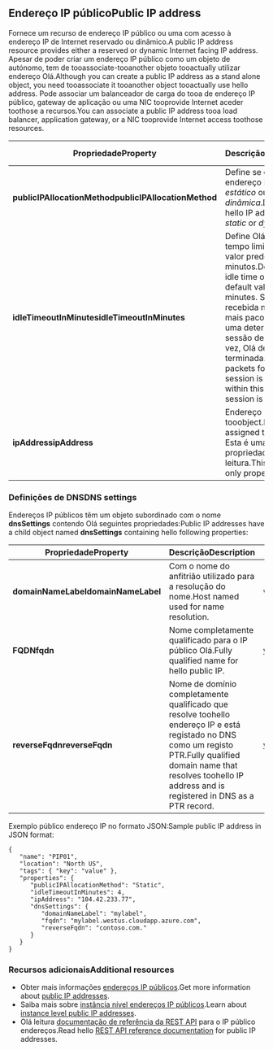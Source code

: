 ## <a name="public-ip-address"></a><span data-ttu-id="33f13-101">Endereço IP público</span><span class="sxs-lookup"><span data-stu-id="33f13-101">Public IP address</span></span>
<span data-ttu-id="33f13-102">Fornece um recurso de endereço IP público ou uma com acesso à endereço IP de Internet reservado ou dinâmico.</span><span class="sxs-lookup"><span data-stu-id="33f13-102">A public IP address resource provides either a reserved or dynamic Internet facing IP address.</span></span> <span data-ttu-id="33f13-103">Apesar de poder criar um endereço IP público como um objeto de autónomo, tem de tooassociate-tooanother objeto tooactually utilizar endereço Olá.</span><span class="sxs-lookup"><span data-stu-id="33f13-103">Although you can create a public IP address as a stand alone object, you need tooassociate it tooanother object tooactually use hello address.</span></span> <span data-ttu-id="33f13-104">Pode associar um balanceador de carga do tooa de endereço IP público, gateway de aplicação ou uma NIC tooprovide Internet aceder toothose a recursos.</span><span class="sxs-lookup"><span data-stu-id="33f13-104">You can associate a public IP address tooa load balancer, application  gateway, or a NIC tooprovide Internet access toothose resources.</span></span>  

| <span data-ttu-id="33f13-105">Propriedade</span><span class="sxs-lookup"><span data-stu-id="33f13-105">Property</span></span> | <span data-ttu-id="33f13-106">Descrição</span><span class="sxs-lookup"><span data-stu-id="33f13-106">Description</span></span> | <span data-ttu-id="33f13-107">Valores de exemplo</span><span class="sxs-lookup"><span data-stu-id="33f13-107">Sample values</span></span> |
| --- | --- | --- |
| <span data-ttu-id="33f13-108">**publicIPAllocationMethod**</span><span class="sxs-lookup"><span data-stu-id="33f13-108">**publicIPAllocationMethod**</span></span> |<span data-ttu-id="33f13-109">Define se é o endereço IP Olá *estático* ou *dinâmica*.</span><span class="sxs-lookup"><span data-stu-id="33f13-109">Defines if hello IP address is *static* or *dynamic*.</span></span> |<span data-ttu-id="33f13-110">estática, dinâmica</span><span class="sxs-lookup"><span data-stu-id="33f13-110">static, dynamic</span></span> |
| <span data-ttu-id="33f13-111">**idleTimeoutInMinutes**</span><span class="sxs-lookup"><span data-stu-id="33f13-111">**idleTimeoutInMinutes**</span></span> |<span data-ttu-id="33f13-112">Define Olá inativo tempo limite, com um valor predefinido de 4 minutos.</span><span class="sxs-lookup"><span data-stu-id="33f13-112">Defines hello idle time out, with a default value of 4 minutes.</span></span> <span data-ttu-id="33f13-113">Se não for recebida nenhuma mais pacotes para uma determinada sessão dentro desta vez, Olá de sessão é terminada.</span><span class="sxs-lookup"><span data-stu-id="33f13-113">If no more packets for a given session is received within this time, hello session is terminated.</span></span> |<span data-ttu-id="33f13-114">qualquer valor entre 4 e 30</span><span class="sxs-lookup"><span data-stu-id="33f13-114">any value between 4 and 30</span></span> |
| <span data-ttu-id="33f13-115">**ipAddress**</span><span class="sxs-lookup"><span data-stu-id="33f13-115">**ipAddress**</span></span> |<span data-ttu-id="33f13-116">Endereço IP atribuído tooobject.</span><span class="sxs-lookup"><span data-stu-id="33f13-116">IP address assigned tooobject.</span></span> <span data-ttu-id="33f13-117">Esta é uma propriedade só de leitura.</span><span class="sxs-lookup"><span data-stu-id="33f13-117">This is a read-only property.</span></span> |<span data-ttu-id="33f13-118">104.42.233.77</span><span class="sxs-lookup"><span data-stu-id="33f13-118">104.42.233.77</span></span> |

### <a name="dns-settings"></a><span data-ttu-id="33f13-119">Definições de DNS</span><span class="sxs-lookup"><span data-stu-id="33f13-119">DNS settings</span></span>
<span data-ttu-id="33f13-120">Endereços IP públicos têm um objeto subordinado com o nome **dnsSettings** contendo Olá seguintes propriedades:</span><span class="sxs-lookup"><span data-stu-id="33f13-120">Public IP addresses have a child object named **dnsSettings** containing hello following properties:</span></span>

| <span data-ttu-id="33f13-121">Propriedade</span><span class="sxs-lookup"><span data-stu-id="33f13-121">Property</span></span> | <span data-ttu-id="33f13-122">Descrição</span><span class="sxs-lookup"><span data-stu-id="33f13-122">Description</span></span> | <span data-ttu-id="33f13-123">Valores de exemplo</span><span class="sxs-lookup"><span data-stu-id="33f13-123">Sample values</span></span> |
| --- | --- | --- |
| <span data-ttu-id="33f13-124">**domainNameLabel**</span><span class="sxs-lookup"><span data-stu-id="33f13-124">**domainNameLabel**</span></span> |<span data-ttu-id="33f13-125">Com o nome do anfitrião utilizado para a resolução do nome.</span><span class="sxs-lookup"><span data-stu-id="33f13-125">Host named used for name resolution.</span></span> |<span data-ttu-id="33f13-126">www, ftp, vm1</span><span class="sxs-lookup"><span data-stu-id="33f13-126">www, ftp, vm1</span></span> |
| <span data-ttu-id="33f13-127">**FQDN**</span><span class="sxs-lookup"><span data-stu-id="33f13-127">**fqdn**</span></span> |<span data-ttu-id="33f13-128">Nome completamente qualificado para o IP público Olá.</span><span class="sxs-lookup"><span data-stu-id="33f13-128">Fully qualified name for hello public IP.</span></span> |<span data-ttu-id="33f13-129">www.westus.cloudapp.Azure.com</span><span class="sxs-lookup"><span data-stu-id="33f13-129">www.westus.cloudapp.azure.com</span></span> |
| <span data-ttu-id="33f13-130">**reverseFqdn**</span><span class="sxs-lookup"><span data-stu-id="33f13-130">**reverseFqdn**</span></span> |<span data-ttu-id="33f13-131">Nome de domínio completamente qualificado que resolve toohello endereço IP e está registado no DNS como um registo PTR.</span><span class="sxs-lookup"><span data-stu-id="33f13-131">Fully qualified domain name that resolves toohello IP address and is registered in DNS as a PTR record.</span></span> |<span data-ttu-id="33f13-132">www.contoso.com.</span><span class="sxs-lookup"><span data-stu-id="33f13-132">www.contoso.com.</span></span> |

<span data-ttu-id="33f13-133">Exemplo público endereço IP no formato JSON:</span><span class="sxs-lookup"><span data-stu-id="33f13-133">Sample public IP address in JSON format:</span></span>

    {
       "name": "PIP01",
       "location": "North US",
       "tags": { "key": "value" },
       "properties": {
          "publicIPAllocationMethod": "Static",
          "idleTimeoutInMinutes": 4,
          "ipAddress": "104.42.233.77",
          "dnsSettings": {
             "domainNameLabel": "mylabel",
             "fqdn": "mylabel.westus.cloudapp.azure.com",
             "reverseFqdn": "contoso.com."
          }
       }
    } 

### <a name="additional-resources"></a><span data-ttu-id="33f13-134">Recursos adicionais</span><span class="sxs-lookup"><span data-stu-id="33f13-134">Additional resources</span></span>
* <span data-ttu-id="33f13-135">Obter mais informações [endereços IP públicos](../articles/virtual-network/virtual-networks-reserved-public-ip.md).</span><span class="sxs-lookup"><span data-stu-id="33f13-135">Get more information about [public IP addresses](../articles/virtual-network/virtual-networks-reserved-public-ip.md).</span></span>
* <span data-ttu-id="33f13-136">Saiba mais sobre [instância nível endereços IP públicos](../articles/virtual-network/virtual-networks-instance-level-public-ip.md).</span><span class="sxs-lookup"><span data-stu-id="33f13-136">Learn about [instance level public IP addresses](../articles/virtual-network/virtual-networks-instance-level-public-ip.md).</span></span>
* <span data-ttu-id="33f13-137">Olá leitura [documentação de referência da REST API](https://msdn.microsoft.com/library/azure/mt163638.aspx) para o IP público endereços.</span><span class="sxs-lookup"><span data-stu-id="33f13-137">Read hello [REST API reference documentation](https://msdn.microsoft.com/library/azure/mt163638.aspx) for public IP addresses.</span></span>

